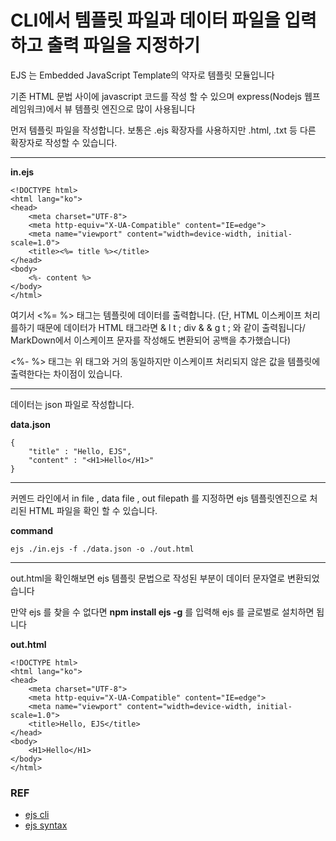 # CLI에서 템플릿 파일과 데이터 파일을 입력하고 출력 파일을 지정하기

EJS 는 Embedded JavaScript Template의 약자로 템플릿 모듈입니다   

기존 HTML 문법 사이에 javascript 코드를 작성 할 수 있으며 
express(Nodejs 웹프레임워크)에서 뷰 템플릿 엔진으로 많이 사용됩니다   

먼저 템플릿 파일을 작성합니다. 보통은 .ejs 확장자를 사용하지만 .html, .txt 등 다른 확장자로 작성할 수 있습니다.

- - - - -

**in.ejs**
```
<!DOCTYPE html>
<html lang="ko">
<head>
    <meta charset="UTF-8">
    <meta http-equiv="X-UA-Compatible" content="IE=edge">
    <meta name="viewport" content="width=device-width, initial-scale=1.0">
    <title><%= title %></title>
</head>
<body>
    <%- content %>
</body>
</html>
```

여기서 <%= %> 태그는 템플릿에 데이터를 출력합니다. (단, HTML 이스케이프 처리를하기 때문에 데이터가 HTML 태그라면 & l t ; div & & g t ; 와 같이 출력됩니다/ MarkDown에서 이스케이프 문자를 작성해도 변환되어 공백을 추가했습니다)

<%- %> 태그는 위 태그와 거의 동일하지만 이스케이프 처리되지 않은 값을 템플릿에 출력한다는 차이점이 있습니다.   

- - - - -

데이터는 json 파일로 작성합니다. 

**data.json**
```
{
    "title" : "Hello, EJS",
    "content" : "<H1>Hello</H1>"
}
```

- - - - -

커멘드 라인에서 in file , data file , out filepath 를 지정하면 ejs 템플릿엔진으로 처리된 HTML 파일을 확인 할 수 있습니다.

**command**
```
ejs ./in.ejs -f ./data.json -o ./out.html
```

- - - - -

out.html을 확인해보면 ejs 템플릿 문법으로 작성된 부분이 데이터 문자열로 변환되었습니다

만약 ejs 를 찾을 수 없다면 **npm install ejs -g** 를 입력해 ejs 를 글로벌로 설치하면 됩니다

**out.html**
```
<!DOCTYPE html>
<html lang="ko">
<head>
    <meta charset="UTF-8">
    <meta http-equiv="X-UA-Compatible" content="IE=edge">
    <meta name="viewport" content="width=device-width, initial-scale=1.0">
    <title>Hello, EJS</title>
</head>
<body>
    <H1>Hello</H1>
</body>
</html>
```

### REF
* [ejs cli](https://github.com/mde/ejs/blob/main/README.md#cli)
* [ejs syntax](https://github.com/mde/ejs/blob/main/docs/syntax.md)